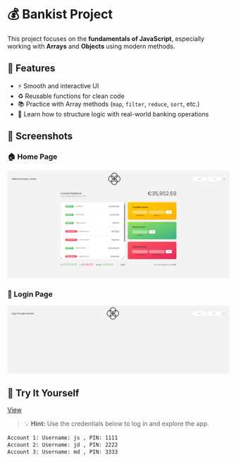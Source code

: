 # 💰 Bankist Project

This project focuses on the **fundamentals of JavaScript**, especially working with **Arrays** and **Objects** using modern methods.

## 🚀 Features

- ⚡ Smooth and interactive UI
- ♻️ Reusable functions for clean code
- 📚 Practice with Array methods (`map`, `filter`, `reduce`, `sort`, etc.)
- 🧠 Learn how to structure logic with real-world banking operations

## 📸 Screenshots

### 🏠 Home Page

![Home Page](images/home.png)

### 🔐 Login Page

![Login Page](images/login.png)

## 🧪 Try It Yourself

[View]()

> 💡 **Hint:** Use the credentials below to log in and explore the app.

```text
Account 1: Username: js , PIN: 1111
Account 2: Username: jd , PIN: 2222
Account 3: Username: md , PIN: 3333
```
